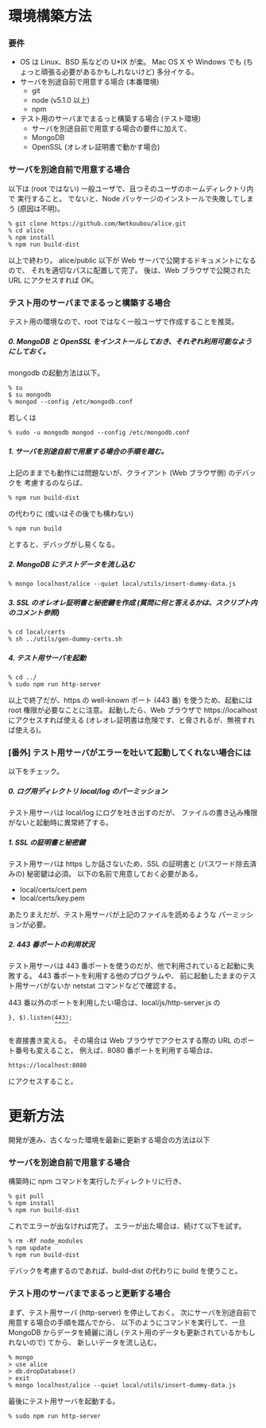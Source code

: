 # 環境構築方法

### 要件

* OS は Linux、BSD 系などの U*IX が楽。 Mac OS X や Windows でも (ちょっと頑張る必要があるかもしれないけど) 多分イケる。
* サーバを別途自前で用意する場合 (本番環境)
    * git
    * node (v5.1.0 以上)
    * npm
* テスト用のサーバまでまるっと構築する場合 (テスト環境)
    * サーバを別途自前で用意する場合の要件に加えて、
    * MongoDB
    * OpenSSL (オレオレ証明書で動かす場合)


### サーバを別途自前で用意する場合

以下は (root ではない) 一般ユーザで、且つそのユーザのホームディレクトリ内で
実行すること。
でないと、Node パッケージのインストールで失敗してしまう (原因は不明)。

    % git clone https://github.com/Netkoubou/alice.git
    % cd alice
    % npm install
    % npm run build-dist

以上で終わり。
alice/public 以下が Web サーバで公開するドキュメントになるので、
それを適切なパスに配置して完了。
後は、Web ブラウザで公開された URL にアクセスすれば OK。


### テスト用のサーバまでまるっと構築する場合

テスト用の環境なので、root ではなく一般ユーザで作成することを推奨。

##### 0. MongoDB と OpenSSL をインストールしておき、それぞれ利用可能なようにしておく。

mongodb の起動方法は以下。

    % su
    $ su mongodb
    % mongod --config /etc/mongodb.conf

若しくは

    % sudo -u mongodb mongod --config /etc/mongodb.conf

##### 1. サーバを別途自前で用意する場合の手順を踏む。

上記のままでも動作には問題ないが、クライアント (Web ブラウザ側) のデバックを
考慮するのならば、

    % npm run build-dist

の代わりに (或いはその後でも構わない)

    % npm run build

とすると、デバッグがし易くなる。


##### 2. MongoDB にテストデータを流し込む

    % mongo localhost/alice --quiet local/utils/insert-dummy-data.js


##### 3. SSL のオレオレ証明書と秘密鍵を作成 (質問に何と答えるかは、スクリプト内のコメント参照)

    % cd local/certs
    % sh ../utils/gen-dummy-certs.sh

##### 4. テスト用サーバを起動

    % cd ../
    % sudo npm run http-server

以上で終了だが、https の well-known ポート (443 番) を使うため、起動には root 権限が必要なことに注意。
起動したら、Web ブラウザで https://localhost にアクセスすれば使える
(オレオレ証明書は危険です、と脅されるが、無視すれば使える)。


### [番外] テスト用サーバがエラーを吐いて起動してくれない場合には

以下をチェック。

##### 0. ログ用ディレクトリ local/log のパーミッション

テスト用サーバは local/log にログを吐き出すのだが、
ファイルの書き込み権限がないと起動時に異常終了する。

##### 1. SSL の証明書と秘密鍵

テスト用サーバは https しか話さないため、SSL の証明書と
(パスワード除去済みの) 秘密鍵は必須。
以下の名前で用意しておく必要がある。

  - local/certs/cert.pem
  - local/certs/key.pem

あたりまえだが、テスト用サーバが上記のファイルを読めるような
パーミッションが必要。


##### 2. 443 番ポートの利用状況

テスト用サーバは 443 番ポートを使うのだが、他で利用されていると起動に失敗する。
443 番ポートを利用する他のプログラムや、
前に起動したままのテスト用サーバがないか netstat コマンドなどで確認する。

443 番以外のポートを利用したい場合は、local/js/http-server.js の

    }, $).listen(443);
                 ^^^^

を直接書き変える。
その場合は Web ブラウザでアクセスする際の URL のポート番号も変えること。
例えば、8080 番ポートを利用する場合は、

    https://localhost:8080

にアクセスすること。


# 更新方法

開発が進み、古くなった環境を最新に更新する場合の方法は以下

### サーバを別途自前で用意する場合

構築時に npm コマンドを実行したディレクトリに行き、

    % git pull
    % npm install
    % npm run build-dist

これでエラーが出なければ完了。
エラーが出た場合は、続けて以下を試す。

    % rm -Rf node_modules
    % npm update
    % npm run build-dist

デバックを考慮するのであれば、build-dist の代わりに build を使うこと。


### テスト用のサーバまでまるっと更新する場合

まず、テスト用サーバ (http-server) を停止しておく。
次にサーバを別途自前で用意する場合の手順を踏んでから、
以下のようにコマンドを実行して、一旦 MongoDB からデータを綺麗に消し
(テスト用のデータも更新されているかもしれないので) てから、
新しいデータを流し込む。

    % mongo
    > use alice
    > db.dropDatabase()
    > exit
    % mongo localhost/alice --quiet local/utils/insert-dummy-data.js

最後にテスト用サーバを起動する。

    % sudo npm run http-server
